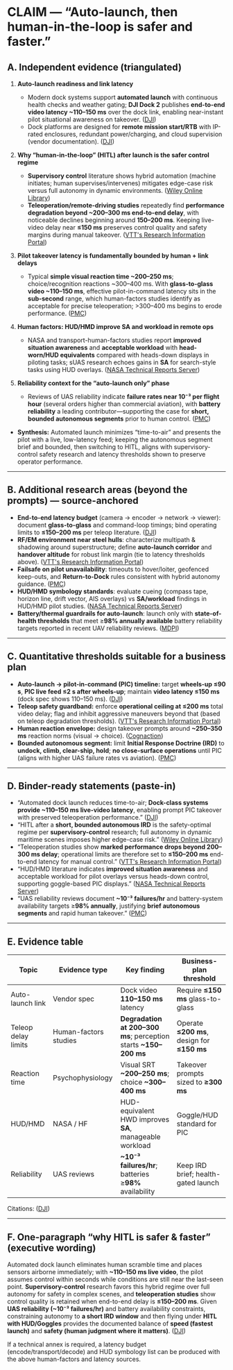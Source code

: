 # CLAIM — “Auto-launch, then human-in-the-loop is safer and faster.”

## A. Independent evidence (triangulated)

1. **Auto-launch readiness and link latency**

   - Modern dock systems support **automated launch** with continuous health checks and weather gating; **DJI Dock 2** publishes **end-to-end video latency ~110–150 ms** over the dock link, enabling near-instant pilot situational awareness on takeover. ([DJI][1])
   - Dock platforms are designed for **remote mission start/RTB** with IP-rated enclosures, redundant power/charging, and cloud supervision (vendor documentation). ([DJI][2])

2. **Why “human-in-the-loop” (HITL) after launch is the safer control regime**

   - **Supervisory control** literature shows hybrid automation (machine initiates; human supervises/intervenes) mitigates edge-case risk versus full autonomy in dynamic environments. ([Wiley Online Library][3])
   - **Teleoperation/remote-driving studies** repeatedly find **performance degradation beyond ~200–300 ms end-to-end delay**, with noticeable declines beginning around **150–200 ms**. Keeping live-video delay near **≤150 ms** preserves control quality and safety margins during manual takeover. ([VTT's Research Information Portal][4])

3. **Pilot takeover latency is fundamentally bounded by human + link delays**

   - Typical **simple visual reaction time ~200–250 ms**; choice/recognition reactions ~300–400 ms. With **glass-to-glass video ~110–150 ms**, effective pilot-in-command latency sits in the **sub-second** range, which human-factors studies identify as acceptable for precise teleoperation; >300–400 ms begins to erode performance. ([PMC][5])

4. **Human factors: HUD/HMD improve SA and workload in remote ops**

   - NASA and transport-human-factors studies report **improved situation awareness** and **acceptable workload** with **head-worn/HUD equivalents** compared with heads-down displays in piloting tasks; sUAS research echoes gains in **SA** for search-style tasks using HUD overlays. ([NASA Technical Reports Server][6])

5. **Reliability context for the “auto-launch only” phase**

   - Reviews of UAS reliability indicate **failure rates near 10⁻³ per flight hour** (several orders higher than commercial aviation), with **battery reliability** a leading contributor—supporting the case for **short, bounded autonomous segments** prior to human control. ([PMC][7])

- **Synthesis:** Automated launch minimizes “time-to-air” and presents the pilot with a live, low-latency feed; keeping the autonomous segment brief and bounded, then switching to HITL, aligns with supervisory-control safety research and latency thresholds shown to preserve operator performance.

---

## B. Additional research areas (beyond the prompts) — source-anchored

- **End-to-end latency budget** (camera → encoder → network → viewer): document **glass-to-glass** and command-loop timings; bind operating limits to **≤150–200 ms** per teleop literature. ([DJI][1])
- **RF/EM environment near steel hulls**: characterize multipath & shadowing around superstructure; define **auto-launch corridor** and **handover altitude** for robust link margin (tie to latency thresholds above). ([VTT's Research Information Portal][4])
- **Failsafe on pilot unavailability**: timeouts to hover/loiter, geofenced keep-outs, and **Return-to-Dock** rules consistent with hybrid autonomy guidance. ([PMC][8])
- **HUD/HMD symbology standards**: evaluate cueing (compass tape, horizon line, drift vector, AIS overlays) vs **SA/workload** findings in HUD/HMD pilot studies. ([NASA Technical Reports Server][6])
- **Battery/thermal guardrails for auto-launch**: launch only with **state-of-health thresholds** that meet ≥**98% annually available** battery reliability targets reported in recent UAV reliability reviews. ([MDPI][9])

---

## C. Quantitative thresholds suitable for a business plan

- **Auto-launch → pilot-in-command (PIC) timeline:** target **wheels-up ≤90 s**, **PIC live feed ≤2 s after wheels-up**; maintain **video latency ≤150 ms** (dock spec shows 110–150 ms). ([DJI][1])
- **Teleop safety guardband:** enforce **operational ceiling at ≤200 ms** total video delay; flag and inhibit aggressive maneuvers beyond that (based on teleop degradation thresholds). ([VTT's Research Information Portal][4])
- **Human reaction envelope:** design takeover prompts around **~250–350 ms** reaction norms (visual → choice). ([Cognaction][10])
- **Bounded autonomous segment:** limit **Initial Response Doctrine (IRD)** to **undock, climb, clear-ship, hold**; **no close-surface operations** until PIC (aligns with higher UAS failure rates vs aviation). ([PMC][7])

---

## D. Binder-ready statements (paste-in)

- “Automated dock launch reduces time-to-air; **Dock-class systems provide ~110–150 ms live-video latency**, enabling prompt PIC takeover with preserved teleoperation performance.” ([DJI][1])
- “HITL after a **short, bounded autonomous IRD** is the safety-optimal regime per **supervisory-control** research; full autonomy in dynamic maritime scenes imposes higher edge-case risk.” ([Wiley Online Library][3])
- “Teleoperation studies show **marked performance drops beyond 200–300 ms delay**; operational limits are therefore set to **≤150–200 ms** end-to-end latency for manual control.” ([VTT's Research Information Portal][4])
- “HUD/HMD literature indicates **improved situation awareness** and acceptable workload for pilot overlays versus heads-down control, supporting goggle-based PIC displays.” ([NASA Technical Reports Server][6])
- “UAS reliability reviews document **~10⁻³ failures/hr** and battery-system availability targets ≥**98% annually**, justifying **brief autonomous segments** and rapid human takeover.” ([PMC][7])

---

## E. Evidence table

| Topic               | Evidence type         | Key finding                                                      | Business-plan threshold                     |
| ------------------- | --------------------- | ---------------------------------------------------------------- | ------------------------------------------- |
| Auto-launch link    | Vendor spec           | Dock video **110–150 ms** latency                                | Require **≤150 ms** glass-to-glass          |
| Teleop delay limits | Human-factors studies | **Degradation at 200–300 ms**; perception starts **~150–200 ms** | Operate **≤200 ms**, design for **≤150 ms** |
| Reaction time       | Psychophysiology      | Visual SRT **~200–250 ms**; choice **~300–400 ms**               | Takeover prompts sized to **≥300 ms**       |
| HUD/HMD             | NASA / HF             | HUD-equivalent HWD improves **SA**, manageable workload          | Goggle/HUD standard for PIC                 |
| Reliability         | UAS reviews           | **~10⁻³ failures/hr**; batteries ≥**98%** availability           | Keep IRD brief; health-gated launch         |

Citations: ([DJI][1])

---

## F. One-paragraph “why HITL is safer & faster” (executive wording)

Automated dock launch eliminates human scramble time and places sensors airborne immediately; with **~110–150 ms live video**, the pilot assumes control within seconds while conditions are still near the last-seen point. **Supervisory-control** research favors this hybrid regime over full autonomy for safety in complex scenes, and **teleoperation studies** show control quality is retained when end-to-end delay is **≤150–200 ms**. Given **UAS reliability (~10⁻³ failures/hr)** and battery availability constraints, constraining autonomy to **a short IRD window** and then flying under **HITL with HUD/Goggles** provides the documented balance of **speed (fastest launch)** and **safety (human judgment where it matters)**. ([DJI][1])

If a technical annex is required, a latency budget (encode/transport/decode) and HUD symbology list can be produced with the above human-factors and latency sources.

[1]: https://enterprise.dji.com/dock-2/specs?utm_source=chatgpt.com "DJI Dock 2 - Specs"
[2]: https://enterprise.dji.com/dock-2?utm_source=chatgpt.com "DJI Dock 2"
[3]: https://onlinelibrary.wiley.com/doi/abs/10.1002/9781119636113.ch28?utm_source=chatgpt.com "HUMAN SUPERVISORY CONTROL OF AUTOMATION"
[4]: https://cris.vtt.fi/files/109010051/futureinternet-16-00457-v2.pdf?utm_source=chatgpt.com "A Latency Composition Analysis for Telerobotic Performance ..."
[5]: https://pmc.ncbi.nlm.nih.gov/articles/PMC4374455/?utm_source=chatgpt.com "Factors influencing the latency of simple reaction time - PMC"
[6]: https://ntrs.nasa.gov/api/citations/20150010973/downloads/20150010973.pdf?utm_source=chatgpt.com "Flight Test of a Head-Worn Display as an Equivalent-HUD ..."
[7]: https://pmc.ncbi.nlm.nih.gov/articles/PMC6165073/?utm_source=chatgpt.com "Reliability and Maintenance Analysis of Unmanned Aerial ..."
[8]: https://pmc.ncbi.nlm.nih.gov/articles/PMC8477008/?utm_source=chatgpt.com "Let Me Take Over: Variable Autonomy for Meaningful ..."
[9]: https://www.mdpi.com/2504-446X/9/8/539?utm_source=chatgpt.com "A Critical Review on the Battery System Reliability of Drone ..."
[10]: https://www.cognaction.org/cogs105/readings/clemson.rt.pdf?utm_source=chatgpt.com "A Literature Review on Reaction Time"
